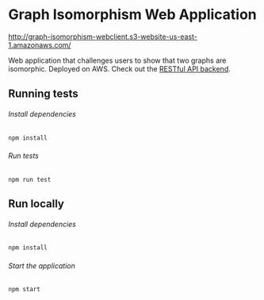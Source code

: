 # Graph Isomorphism Web Application

http://graph-isomorphism-webclient.s3-website-us-east-1.amazonaws.com/

Web application that challenges users to show that two graphs are isomorphic. Deployed on AWS. Check out the [RESTful API backend](https://github.com/garrettklatte/graph-isomorphism).

## Running tests

###### Install dependencies

```bash
npm install
```

###### Run tests

```
npm run test
````

## Run locally

###### Install dependencies

```bash
npm install
```

###### Start the application

```bash
npm start
```
